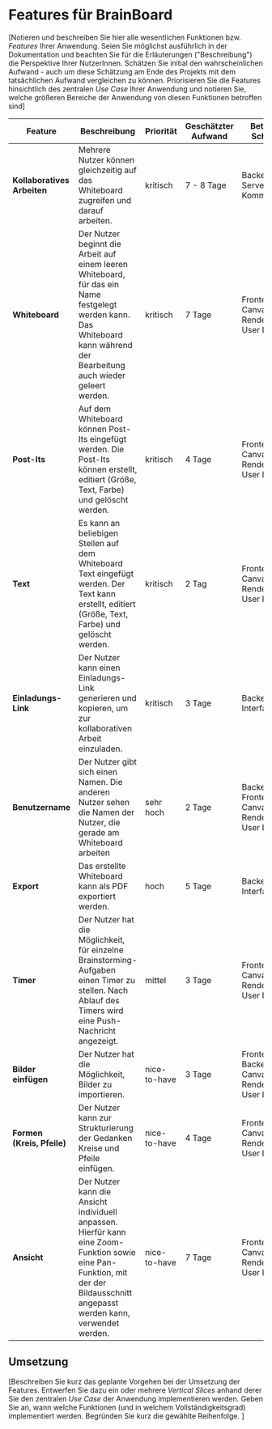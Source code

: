 # Features für BrainBoard

[Notieren und beschreiben Sie hier alle wesentlichen Funktionen bzw. *Features* Ihrer Anwendung. Seien Sie möglichst ausführlich in der Dokumentation und beachten Sie für die Erläuterungen ("Beschreibung") die Perspektive Ihrer NutzerInnen. Schätzen Sie initial den wahrscheinlichen Aufwand - auch um diese Schätzung am Ende des Projekts mit dem tatsächlichen Aufwand vergleichen zu können. Priorisieren Sie die Features hinsichtlich des zentralen *Use Case* Ihrer Anwendung und notieren Sie, welche größeren Bereiche der Anwendung von diesen Funktionen betroffen sind]

| Feature | Beschreibung | Priorität | Geschätzter Aufwand | Betroffene Schichten |
|---------|--------------|-----------|--------------------|---------------------|
| **Kollaboratives Arbeiten** | Mehrere Nutzer können gleichzeitig auf das Whiteboard zugreifen und darauf arbeiten. | kritisch | 7 - 8 Tage | Backend, Server-Client-Kommunikation |
| **Whiteboard** | Der Nutzer beginnt die Arbeit auf einem leeren Whiteboard, für das ein Name festgelegt werden kann. Das Whiteboard kann während der Bearbeitung auch wieder geleert werden. | kritisch | 7 Tage | Frontend, Canvas Rendering, User Interface |
| **Post-Its** | Auf dem Whiteboard können Post-Its eingefügt werden. Die Post-Its können erstellt, editiert (Größe, Text, Farbe) und gelöscht werden. | kritisch | 4 Tage | Frontend, Canvas Rendering, User Interface |
| **Text** | Es kann an beliebigen Stellen auf dem Whiteboard Text eingefügt werden. Der Text kann erstellt, editiert (Größe, Text, Farbe) und gelöscht werden. | kritisch | 2 Tag | Frontend, Canvas Rendering, User Interface |
| **Einladungs-Link** | Der Nutzer kann einen Einladungs-Link generieren und kopieren, um zur kollaborativen Arbeit einzuladen. | kritisch | 3 Tage | Backend, User Interface |
| **Benutzername** | Der Nutzer gibt sich einen Namen. Die anderen Nutzer sehen die Namen der Nutzer, die gerade am Whiteboard arbeiten | sehr hoch | 2 Tage | Backend, Frontend, Canvas Rendering, User Interface |
| **Export** | Das erstellte Whiteboard kann als PDF exportiert werden. | hoch | 5 Tage | Backend, User Interface |
| **Timer** | Der Nutzer hat die Möglichkeit, für einzelne Brainstorming-Aufgaben einen Timer zu stellen. Nach Ablauf des Timers wird eine Push-Nachricht angezeigt. | mittel | 3 Tage | Frontend, Canvas Rendering, User Interface |
| **Bilder einfügen** | Der Nutzer hat die Möglichkeit, Bilder zu importieren. | nice-to-have | 3 Tage | Frontend, Backend, Canvas Rendering, User Interface |
| **Formen (Kreis, Pfeile)** | Der Nutzer kann zur Strukturierung der Gedanken Kreise und Pfeile einfügen. | nice-to-have | 4 Tage | Frontend, Canvas Rendering, User Interface |
| **Ansicht** | Der Nutzer kann die Ansicht individuell anpassen. Hierfür kann eine Zoom-Funktion sowie eine Pan-Funktion, mit der der Bildausschnitt angepasst werden kann, verwendet werden. | nice-to-have | 7 Tage | Frontend, Canvas Rendering, User Interface |




## Umsetzung

[Beschreiben Sie kurz das geplante Vorgehen bei der Umsetzung der Features. Entwerfen Sie dazu ein oder mehrere *Vertical Slices* anhand derer Sie den zentralen *Use Case* der Anwendung implementieren werden. Geben Sie an, wann welche Funktionen (und in welchem Vollständigkeitsgrad) implementiert werden. Begründen Sie kurz die gewählte Reihenfolge. ]

